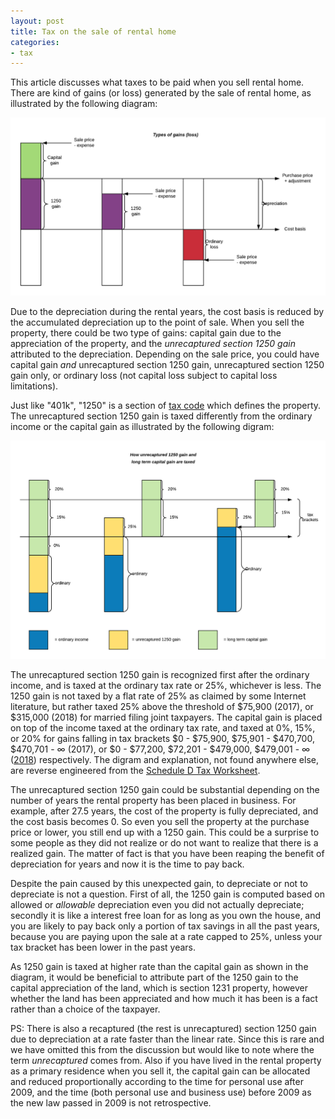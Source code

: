 ```yaml
---
layout: post
title: Tax on the sale of rental home
categories:
- tax
---
```


This article discusses what taxes to be paid when you sell rental
home. There are kind of gains (or loss) generated by the sale of
rental home, as illustrated by the following diagram:

<img src="/assets/images/20181125-1250-gain.png">

Due to the depreciation during the rental years,
the cost basis is reduced by the accumulated depreciation up to the point
of sale. When you sell the property, there could be two type of gains:
capital gain due to the appreciation of the property, and the *unrecaptured
section 1250 gain* attributed to the depreciation. Depending on the sale
price, you could have capital gain *and* unrecaptured section 1250 gain,
unrecaptured section 1250 gain only, or ordinary loss (not capital loss
subject to capital loss limitations).

Just like "401k", "1250" is a section of [tax
code](https://www.law.cornell.edu/uscode/text/26/1250) which defines
the property. The unrecaptured section 1250 gain is taxed differently
from the ordinary income or the capital gain as illustrated by the
following digram:

<img src="/assets/images/20181125-1250-tax.png">

The unrecaptured section 1250 gain is recognized first after the ordinary
income, and is taxed at the ordinary tax rate or 25%, whichever is
less. The 1250 gain is not taxed by a flat rate of 25% as claimed by
some Internet literature, but rather taxed 25% above the threshold
of \$75,900 (2017), or \$315,000 (2018) for married filing joint
taxpayers. The capital gain is placed on top of the income taxed at the
ordinary tax rate, and taxed at 0%, 15%, or 20% for gains falling in
tax brackets \$0 - \$75,900, \$75,901 - \$470,700, \$470,701 - ∞
(2017), or \$0 - \$77,200, \$72,201 - \$479,000, \$479,001 - ∞
([2018](https://en.wikipedia.org/wiki/Capital_gains_tax_in_the_United_States))
respectively. The digram and explanation, not found anywhere else, are
reverse engineered from the [Schedule D Tax
Worksheet](https://www.irs.gov/pub/irs-prior/i1040sd--2017.pdf#page=15).

The unrecaptured section 1250 gain could be substantial depending on
the number of years the rental property has been placed in business. For
example, after 27.5 years, the cost of the property is fully depreciated,
and the cost basis becomes 0. So even you sell the property at the
purchase price or lower, you still end up with a 1250 gain. This could be
a surprise to some people as they did not realize or do not want to
realize that there is a realized gain. The matter of fact is that
you have been reaping the benefit of depreciation for years and now it
is the time to pay back.

Despite the pain caused by this unexpected gain, to depreciate or not to
depreciate is not a question. First of all, the 1250 gain is computed
based on allowed or *allowable* depreciation even you did not actually
depreciate; secondly it is like a interest free loan for as long as you
own the house, and you are likely to pay back only a portion of tax savings in
all the past years, because you are paying upon the sale at a rate
capped to 25%, unless your tax bracket has been lower in the past years.

As 1250 gain is taxed at higher rate than the capital gain as shown in
the diagram, it would be beneficial to attribute part of the 1250 gain
to the capital appreciation of the land, which is section 1231 property,
however whether the land has been appreciated and how much it has been
is a fact rather than a choice of the taxpayer.

PS: There is also a recaptured (the rest is unrecaptured) section 1250
gain due to depreciation at a rate faster than the linear rate.
Since this is rare and we have omitted this from the discussion but would like to note
where the term *unrecaptured* comes from. Also if you
have lived in the rental property as a primary residence when you sell it,
the capital gain can be allocated and reduced proportionally according to the time for
personal use after 2009, and the time (both personal use and business use)
before 2009 as the new law passed in 2009 is not retrospective.
